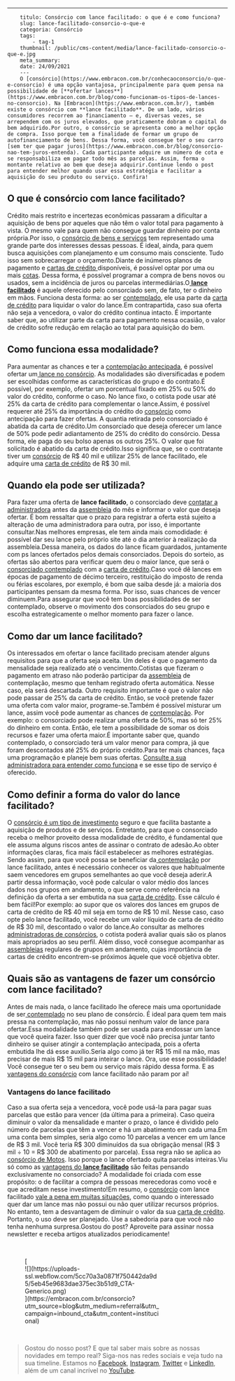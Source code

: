 ---
        titulo: Consórcio com lance facilitado: o que é e como funciona?
        slug: lance-facilitado-consorcio-o-que-e
        categoria: Consórcio
        tags:
            - tag-1
        thumbnail: /public/cms-content/media/lance-facilitado-consorcio-o-que-e.jpg
        meta_summary: 
        date: 24/09/2021
        ---
        O [consórcio](https://www.embracon.com.br/conhecaoconsorcio/o-que-e-consorcio) é uma opção vantajosa, principalmente para quem pensa na possibilidade de [**ofertar lances**](https://www.embracon.com.br/blog/como-funcionam-os-tipos-de-lances-no-consorcio). Na [Embracon](https://www.embracon.com.br/), também existe o consórcio com **lance facilitado**. De um lado, vários consumidores recorrem ao financiamento — e, diversas vezes, se arrependem com os juros elevados, que praticamente dobram o capital do bem adquirido.Por outro, o consórcio se apresenta como a melhor opção de compra. Isso porque tem a finalidade de formar um grupo de autofinanciamento de bens. Dessa forma, você consegue ter o seu carro [sem ter que pagar juros](https://www.embracon.com.br/blog/consorcio-nao-tem-juros-entenda). Cada participante adquire um número de cota e se responsabiliza em pagar todo mês as parcelas. Assim, forma o montante relativo ao bem que deseja adquirir.Continue lendo o post para entender melhor quando usar essa estratégia e facilitar a aquisição do seu produto ou serviço. Confira!

O que é consórcio com lance facilitado?
---------------------------------------

Crédito mais restrito e incertezas econômicas passaram a dificultar a aquisição de bens por aqueles que não têm o valor total para pagamento à vista. O mesmo vale para quem não consegue guardar dinheiro por conta própria.Por isso, o [consórcio de bens e serviços](http://www.embracon.com.br/conhecaoconsorcio/o-que-e-consorcio) tem representado uma grande parte dos interesses dessas pessoas. É ideal, ainda, para quem busca aquisições com planejamento e um consumo mais consciente. Tudo isso sem sobrecarregar o orçamento.Diante de inúmeros planos de pagamento e [cartas de crédito ](https://www.embracon.com.br/blog/o-que-voce-precisa-saber-sobre-a-carta-de-credito-de-consorcios)disponíveis, é possível optar por uma ou mais [cotas](https://www.embracon.com.br/conhecaoconsorcio/o-que-e-a-cota-de-consorcio). Dessa forma, é possível programar a compra de bens novos ou usados, sem a incidência de juros ou parcelas intermediárias.O[ **lance facilitado**](https://www.embracon.com.br/conhecaoconsorcio/o-que-e-o-lance) é aquele oferecido pelo consorciado sem, de fato, ter o dinheiro em mãos. Funciona desta forma: ao ser [contemplado](https://www.embracon.com.br/blog/como-ser-contemplado-mais-rapido-no-consorcio), ele usa parte da [carta de crédito](https://www.embracon.com.br/blog/quitacao-de-financiamento-como-usar-a-carta-de-credito) para liquidar o valor do lance.Em contrapartida, caso sua oferta não seja a vencedora, o valor do crédito continua intacto. É importante saber que, ao utilizar parte da carta para pagamento nessa ocasião, o valor de crédito sofre redução em relação ao total para aquisição do bem.

Como funciona essa modalidade?
------------------------------

Para aumentar as chances e ter a [contemplação antecipada](https://www.embracon.com.br/blog/como-ser-contemplado-mais-rapido-no-consorcio), é possível ofertar um[ lance no consórcio](https://www.embracon.com.br/blog/como-funcionam-os-tipos-de-lances-no-consorcio). As modalidades são diversificadas e podem ser escolhidas conforme as características do grupo e do contrato.É possível, por exemplo, ofertar um porcentual fixado em 25% ou 50% do valor do crédito, conforme o caso. No lance fixo, o cotista pode usar até 25% da carta de crédito para complementar o lance.Assim, é possível requerer até 25% da importância do crédito do [consórcio](https://www.embracon.com.br/blog/tipos-de-consorcio) como antecipação para fazer ofertas. A quantia retirada pelo consorciado é abatida da carta de crédito.Um consorciado que deseja oferecer um lance de 50% pode pedir adiantamento de 25% do crédito do consórcio. Dessa forma, ele paga do seu bolso apenas os outros 25%. O valor que foi solicitado é abatido da carta de crédito.Isso significa que, se o contratante tiver um [consórcio](https://www.embracon.com.br/conhecaoconsorcio/o-que-e-consorcio) de R$ 40 mil e utilizar 25% de lance facilitado, ele adquire uma [carta de crédito](https://www.embracon.com.br/blog/o-que-voce-precisa-saber-sobre-a-carta-de-credito-de-consorcios) de R$ 30 mil.

Quando ela pode ser utilizada?
------------------------------

Para fazer uma oferta de **lance facilitado**, o consorciado deve <a href="">contatar a administradora</a> antes da [assembleia](https://www.embracon.com.br/blog/assembleia-de-consorcio-como-funciona) do mês e informar o valor que deseja ofertar. É bom ressaltar que o prazo para registrar a oferta está sujeito a alteração de uma administradora para outra, por isso, é importante consultar.Nas melhores empresas, ele tem ainda mais comodidade: é possível dar seu lance pelo próprio site até o dia anterior à realização da assembleia.Dessa maneira, os dados do lance ficam guardados, juntamente com ps lances ofertados pelos demais consorciados. Depois do sorteio, as ofertas são abertos para verificar quem deu o maior lance, que será o [consorciado contemplado](https://www.embracon.com.br/blog/contemplacao-consorcio-carro-como-aumentar-chances) com a [carta de crédito](https://www.embracon.com.br/blog/o-que-voce-precisa-saber-sobre-a-carta-de-credito-de-consorcios).Caso você dê lances em épocas de pagamento de décimo terceiro, restituição do imposto de renda ou férias escolares, por exemplo, é bom que saiba desde já: a maioria dos participantes pensam da mesma forma. Por isso, suas chances de vencer diminuem.Para assegurar que você tem boas possibilidades de ser contemplado, observe o movimento dos consorciados do seu grupo e escolha estrategicamente o melhor momento para fazer o lance.

Como dar um lance facilitado?
-----------------------------

Os interessados em ofertar o lance facilitado precisam atender alguns requisitos para que a oferta seja aceita. Um deles é que o pagamento da mensalidade seja realizado até o vencimento.Cotistas que fizeram o pagamento em atraso não poderão participar da [assembleia](https://www.embracon.com.br/blog/assembleia-de-consorcio-como-funciona) de contemplação, mesmo que tenham registrado oferta automática. Nesse caso, ela será descartada. Outro requisito importante é que o valor não pode passar de 25% da carta de crédito. Então, se você pretende fazer uma oferta com valor maior, programe-se.Também é possível misturar um lance, assim você pode aumentar as chances de [contemplação](http://embracon.com.br/blog/contemplacao-no-consorcio-de-imoveis-como-funciona). Por exemplo: o consorciado pode realizar uma oferta de 50%, mas só ter 25% do dinheiro em conta. Então, ele tem a possibilidade de somar os dois recursos e fazer uma oferta maior.É importante saber que, quando contemplado, o consorciado terá um valor menor para compra, já que foram descontados até 25% do próprio crédito.Para ter mais chances, faça uma programação e planeje bem suas ofertas. [Consulte a sua administradora para entender como funciona](https://www.embracon.com.br/blog/afinal-o-que-uma-administradora-de-consorcio-faz) e se esse tipo de serviço é oferecido.

Como definir a forma do valor do lance facilitado?
--------------------------------------------------

O [consórcio é um tipo de investimento](https://www.embracon.com.br/blog/tipos-de-consorcio) seguro e que facilita bastante a aquisição de produtos e de serviços. Entretanto, para que o consorciado receba o melhor proveito dessa modalidade de crédito, é fundamental que ele assuma alguns riscos antes de assinar o contrato de adesão.Ao obter informações claras, fica mais fácil estabelecer as melhores estratégias. Sendo assim, para que você possa se beneficiar da[ contemplação](http://embracon.com.br/blog/contemplacao-no-consorcio-de-imoveis-como-funciona) por lance facilitado, antes é necessário conhecer os valores que habitualmente saem vencedores em grupos semelhantes ao que você deseja aderir.A partir dessa informação, você pode calcular o valor médio dos lances dados nos grupos em andamento, o que serve como referência na definição da oferta a ser embutida na sua [carta de crédito](https://www.embracon.com.br/blog/o-que-voce-precisa-saber-sobre-a-carta-de-credito-de-consorcios). Esse cálculo é bem fácil!Por exemplo: ao supor que os valores dos lances em grupos de carta de crédito de R$ 40 mil seja em torno de R$ 10 mil. Nesse caso, caso opte pelo lance facilitado, você recebe um valor líquido de carta de crédito de R$ 30 mil, descontado o valor do lance.Ao consultar as melhores [administradoras de consórcios](https://www.embracon.com.br/blog/afinal-o-que-uma-administradora-de-consorcio-faz), o cotista poderá avaliar quais são os planos mais apropriados ao seu perfil. Além disso, você consegue acompanhar as [assembleias](https://www.embracon.com.br/blog/assembleia-de-consorcio-como-funciona) regulares de grupos em andamento, cujas importância de cartas de crédito encontrem-se próximos àquele que você objetiva obter.

Quais são as vantagens de fazer um consórcio com lance facilitado?
------------------------------------------------------------------

Antes de mais nada, o lance facilitado lhe oferece mais uma oportunidade de ser[ contemplado](https://www.embracon.com.br/blog/como-ser-contemplado-mais-rapido-no-consorcio) no seu plano de consórcio. É ideal para quem tem mais pressa na contemplação, mas não possui nenhum valor de lance para ofertar.Essa modalidade também pode ser usada para endossar um lance que você queira fazer. Isso quer dizer que você não precisa juntar tanto dinheiro se quiser atingir a contemplação antecipada, pois a oferta embutida lhe dá esse auxílio.Seria algo como já ter R$ 15 mil na mão, mas precisar de mais R$ 15 mil para inteirar o lance. Ora, use esse possibilidade! Você consegue ter o seu bem ou serviço mais rápido dessa forma. E as [vantagens do consórcio](https://www.embracon.com.br/blog/confira-10-vantagens-indiscutiveis-do-consorcio) com lance facilitado não param por aí!

### Vantagens do lance facilitado

Caso a sua oferta seja a vencedora, você pode usá-la para pagar suas parcelas que estão para vencer (da última para a primeira). Caso queira diminuir o valor da mensalidade e manter o prazo, o lance é dividido pelo número de parcelas que têm a vencer e há um abatimento em cada uma.Em uma conta bem simples, seria algo como 10 parcelas a vencer em um lance de R$ 3 mil. Você teria R$ 300 diminuídos da sua obrigação mensal (R$ 3 mil ÷ 10 = R$ 300 de abatimento por parcela). Essa regra não se aplica ao [consórcio de Motos](https://www.embracon.com.br/consorcio-motos). Isso porque o lance ofertado quita parcelas inteiras.Viu só como as [vantagens do **lance facilitado**](https://www.embracon.com.br/conhecaoconsorcio/o-que-e-o-lance) são feitas pensando exclusivamente no consorciado? A modalidade foi criada com esse propósito: o de facilitar a compra de pessoas merecedoras como você e que acreditam nesse investimento!Em resumo, o [consórcio](https://www.embracon.com.br/blog/tipos-de-consorcio) com lance facilitado [vale a pena em muitas situações](https://www.embracon.com.br/blog/em-quais-situacoes-vale-a-pena-fazer-um-consorcio-entenda-aqui), como quando o interessado quer dar um lance mas não possui ou não quer utilizar recursos próprios. No entanto, tem a desvantagem de diminuir o valor da sua [carta de crédito](https://www.embracon.com.br/blog/o-que-voce-precisa-saber-sobre-a-carta-de-credito-de-consorcios). Portanto, o uso deve ser planejado. Use a sabedoria para que você não tenha nenhuma surpresa.Gostou do post? Aproveite para assinar nossa newsletter e receba artigos atualizados periodicamente!

‍

<figure class="w-richtext-figure-type-image w-richtext-align-center" style="max-width:310px">[<div>![](https://uploads-ssl.webflow.com/5cc70a3a0871f750442da9d5/5eb45e9683dae375ec3b51d9_CTA-Generico.png)</div>](https://embracon.com.br/consorcio?utm_source=blog&utm_medium=referral&utm_campaign=inbound_cta&utm_content=institucional)</figure>‍

> Gostou do nosso post? E que tal saber mais sobre as nossas novidades em tempo real? Siga-nos nas redes sociais e veja tudo na sua timeline. Estamos no [Facebook](https://www.facebook.com/embracon/), [Instagram](https://www.instagram.com/embraconoficial/), [Twitter](https://twitter.com/embracon) e [LinkedIn](https://www.linkedin.com/company/1018875/), além de um canal incrível no [YouTube](https://www.youtube.com/channel/UCL-Y0mv9zc73Iek48NLUBzQ).
        